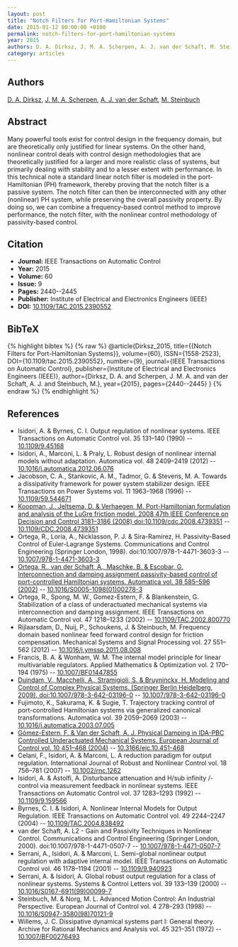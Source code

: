 ```yaml
---
layout: post
title: "Notch Filters for Port-Hamiltonian Systems"
date: 2015-01-12 00:00:00 +0100
permalink: notch-filters-for-port-hamiltonian-systems
year: 2015
authors: D. A. Dirksz, J. M. A. Scherpen, A. J. van der Schaft, M. Steinbuch
category: articles
---
```

 
## Authors
[D. A. Dirksz](authors/daniel_a_dirksz), [J. M. A. Scherpen](authors/jacquelien_m_a_scherpen), [A. J. van der Schaft](authors/arjan_van_der_schaft), [M. Steinbuch](authors/maarten_steinbuch)
 
## Abstract
Many powerful tools exist for control design in the frequency domain, but are theoretically only justified for linear systems. On the other hand, nonlinear control deals with control design methodologies that are theoretically justified for a larger and more realistic class of systems, but primarily dealing with stability and to a lesser extent with performance. In this technical note a standard linear notch filter is modeled in the port-Hamiltonian (PH) framework, thereby proving that the notch filter is a passive system. The notch filter can then be interconnected with any other (nonlinear) PH system, while preserving the overall passivity property. By doing so, we can combine a frequency-based control method to improve performance, the notch filter, with the nonlinear control methodology of passivity-based control.
 
## Citation
- **Journal:** IEEE Transactions on Automatic Control
- **Year:** 2015
- **Volume:** 60
- **Issue:** 9
- **Pages:** 2440--2445
- **Publisher:** Institute of Electrical and Electronics Engineers (IEEE)
- **DOI:** [10.1109/TAC.2015.2390552](https://doi.org/10.1109/TAC.2015.2390552)
 
## BibTeX
{% highlight bibtex %}
{% raw %}
@article{Dirksz_2015,
  title={{Notch Filters for Port-Hamiltonian Systems}},
  volume={60},
  ISSN={1558-2523},
  DOI={10.1109/tac.2015.2390552},
  number={9},
  journal={IEEE Transactions on Automatic Control},
  publisher={Institute of Electrical and Electronics Engineers (IEEE)},
  author={Dirksz, D. A. and Scherpen, J. M. A. and van der Schaft, A. J. and Steinbuch, M.},
  year={2015},
  pages={2440--2445}
}
{% endraw %}
{% endhighlight %}
 
## References
- Isidori, A. & Byrnes, C. I. Output regulation of nonlinear systems. IEEE Transactions on Automatic Control vol. 35 131–140 (1990) -- [10.1109/9.45168](https://doi.org/10.1109/9.45168)
- Isidori, A., Marconi, L. & Praly, L. Robust design of nonlinear internal models without adaptation. Automatica vol. 48 2409–2419 (2012) -- [10.1016/j.automatica.2012.06.076](https://doi.org/10.1016/j.automatica.2012.06.076)
- Jacobson, C. A., Stankovic, A. M., Tadmor, G. & Stevens, M. A. Towards a dissipativity framework for power system stabilizer design. IEEE Transactions on Power Systems vol. 11 1963–1968 (1996) -- [10.1109/59.544671](https://doi.org/10.1109/59.544671)
- [Koopman, J., Jeltsema, D. & Verhaegen, M. Port-Hamiltonian formulation and analysis of the LuGre friction model. 2008 47th IEEE Conference on Decision and Control 3181–3186 (2008) doi:10.1109/cdc.2008.4739351](port-hamiltonian-formulation-and-analysis-of-the-lugre-friction-model) -- [10.1109/CDC.2008.4739351](https://doi.org/10.1109/CDC.2008.4739351)
- Ortega, R., Loría, A., Nicklasson, P. J. & Sira-Ramírez, H. Passivity-Based Control of Euler-Lagrange Systems. Communications and Control Engineering (Springer London, 1998). doi:10.1007/978-1-4471-3603-3 -- [10.1007/978-1-4471-3603-3](https://doi.org/10.1007/978-1-4471-3603-3)
- [Ortega, R., van der Schaft, A., Maschke, B. & Escobar, G. Interconnection and damping assignment passivity-based control of port-controlled Hamiltonian systems. Automatica vol. 38 585–596 (2002)](interconnection-and-damping-assignment-passivity-based-control-of-port-controlled-hamiltonian-systems) -- [10.1016/S0005-1098(01)00278-3](https://doi.org/10.1016/S0005-1098(01)00278-3)
- Ortega, R., Spong, M. W., Gomez-Estern, F. & Blankenstein, G. Stabilization of a class of underactuated mechanical systems via interconnection and damping assignment. IEEE Transactions on Automatic Control vol. 47 1218–1233 (2002) -- [10.1109/TAC.2002.800770](https://doi.org/10.1109/TAC.2002.800770)
- Rijlaarsdam, D., Nuij, P., Schoukens, J. & Steinbuch, M. Frequency domain based nonlinear feed forward control design for friction compensation. Mechanical Systems and Signal Processing vol. 27 551–562 (2012) -- [10.1016/j.ymssp.2011.08.008](https://doi.org/10.1016/j.ymssp.2011.08.008)
- Francis, B. A. & Wonham, W. M. The internal model principle for linear multivariable regulators. Applied Mathematics &amp; Optimization vol. 2 170–194 (1975) -- [10.1007/BF01447855](https://doi.org/10.1007/BF01447855)
- [Duindam, V., Macchelli, A., Stramigioli, S. & Bruyninckx, H. Modeling and Control of Complex Physical Systems. (Springer Berlin Heidelberg, 2009). doi:10.1007/978-3-642-03196-0](modeling-and-control-of-complex-physical-systems) -- [10.1007/978-3-642-03196-0](https://doi.org/10.1007/978-3-642-03196-0)
- Fujimoto, K., Sakurama, K. & Sugie, T. Trajectory tracking control of port-controlled Hamiltonian systems via generalized canonical transformations. Automatica vol. 39 2059–2069 (2003) -- [10.1016/j.automatica.2003.07.005](https://doi.org/10.1016/j.automatica.2003.07.005)
- [Gómez-Estern, F. & Van der Schaft, A. J. Physical Damping in IDA-PBC Controlled Underactuated Mechanical Systems. European Journal of Control vol. 10 451–468 (2004)](physical-damping-in-ida-pbc-controlled-underactuated-mechanical-systems) -- [10.3166/ejc.10.451-468](https://doi.org/10.3166/ejc.10.451-468)
- Celani, F., Isidori, A. & Marconi, L. A reduction paradigm for output regulation. International Journal of Robust and Nonlinear Control vol. 18 756–781 (2007) -- [10.1002/rnc.1262](https://doi.org/10.1002/rnc.1262)
- Isidori, A. & Astolfi, A. Disturbance attenuation and H/sub infinity /-control via measurement feedback in nonlinear systems. IEEE Transactions on Automatic Control vol. 37 1283–1293 (1992) -- [10.1109/9.159566](https://doi.org/10.1109/9.159566)
- Byrnes, C. I. & Isidori, A. Nonlinear Internal Models for Output Regulation. IEEE Transactions on Automatic Control vol. 49 2244–2247 (2004) -- [10.1109/TAC.2004.838492](https://doi.org/10.1109/TAC.2004.838492)
- van der Schaft, A. L2 - Gain and Passivity Techniques in Nonlinear Control. Communications and Control Engineering (Springer London, 2000). doi:10.1007/978-1-4471-0507-7 -- [10.1007/978-1-4471-0507-7](https://doi.org/10.1007/978-1-4471-0507-7)
- Serrani, A., Isidori, A. & Marconi, L. Semi-global nonlinear output regulation with adaptive internal model. IEEE Transactions on Automatic Control vol. 46 1178–1194 (2001) -- [10.1109/9.940923](https://doi.org/10.1109/9.940923)
- Serrani, A. & Isidori, A. Global robust output regulation for a class of nonlinear systems. Systems &amp; Control Letters vol. 39 133–139 (2000) -- [10.1016/S0167-6911(99)00099-7](https://doi.org/10.1016/S0167-6911(99)00099-7)
- Steinbuch, M. & Norg, M. L. Advanced Motion Control: An Industrial Perspective. European Journal of Control vol. 4 278–293 (1998) -- [10.1016/S0947-3580(98)70121-9](https://doi.org/10.1016/S0947-3580(98)70121-9)
- Willems, J. C. Dissipative dynamical systems part I: General theory. Archive for Rational Mechanics and Analysis vol. 45 321–351 (1972) -- [10.1007/BF00276493](https://doi.org/10.1007/BF00276493)

